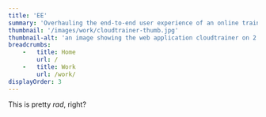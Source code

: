 ```yaml
---
title: 'EE'
summary: 'Overhauling the end-to-end user experience of an online training an platform.'
thumbnail: '/images/work/cloudtrainer-thumb.jpg'
thumbnail-alt: 'an image showing the web application cloudtrainer on 2 ipads'
breadcrumbs:
    -   title: Home
        url: /
    -   title: Work
        url: /work/
displayOrder: 3
---
```


This is pretty _rad_, right?